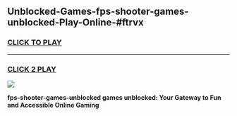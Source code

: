 
## Unblocked-Games-fps-shooter-games-unblocked-Play-Online-#ftrvx
<h3>
<a href="https://premium.freeplayer.one?title=fps-shooter-games-unblocked&ref=24F">CLICK TO PLAY</a></h3>
<hr>

<h3>
<a href="https://premium.freeplayer.one?title=fps-shooter-games-unblocked&ref=24F">CLICK 2 PLAY</a>
  
</h3>

<a href="https://premium.freeplayer.one?title=fps-shooter-games-unblocked&ref=24F/"><img src="https://clearcache.store/games.png"></a>


**fps-shooter-games-unblocked games unblocked: Your Gateway to Fun and Accessible Online Gaming**
